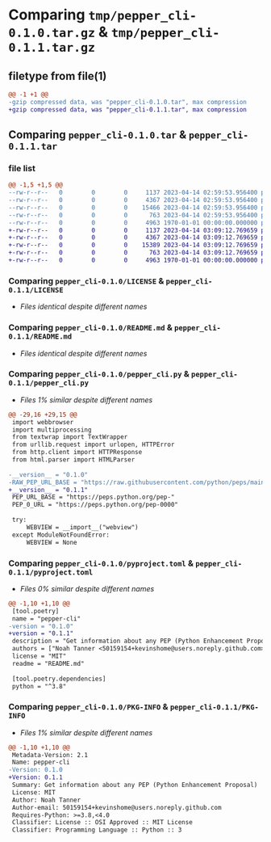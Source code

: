 # Comparing `tmp/pepper_cli-0.1.0.tar.gz` & `tmp/pepper_cli-0.1.1.tar.gz`

## filetype from file(1)

```diff
@@ -1 +1 @@
-gzip compressed data, was "pepper_cli-0.1.0.tar", max compression
+gzip compressed data, was "pepper_cli-0.1.1.tar", max compression
```

## Comparing `pepper_cli-0.1.0.tar` & `pepper_cli-0.1.1.tar`

### file list

```diff
@@ -1,5 +1,5 @@
--rw-r--r--   0        0        0     1137 2023-04-14 02:59:53.956400 pepper_cli-0.1.0/LICENSE
--rw-r--r--   0        0        0     4367 2023-04-14 02:59:53.956400 pepper_cli-0.1.0/README.md
--rw-r--r--   0        0        0    15466 2023-04-14 02:59:53.956400 pepper_cli-0.1.0/pepper_cli.py
--rw-r--r--   0        0        0      763 2023-04-14 02:59:53.956400 pepper_cli-0.1.0/pyproject.toml
--rw-r--r--   0        0        0     4963 1970-01-01 00:00:00.000000 pepper_cli-0.1.0/PKG-INFO
+-rw-r--r--   0        0        0     1137 2023-04-14 03:09:12.769659 pepper_cli-0.1.1/LICENSE
+-rw-r--r--   0        0        0     4367 2023-04-14 03:09:12.769659 pepper_cli-0.1.1/README.md
+-rw-r--r--   0        0        0    15389 2023-04-14 03:09:12.769659 pepper_cli-0.1.1/pepper_cli.py
+-rw-r--r--   0        0        0      763 2023-04-14 03:09:12.769659 pepper_cli-0.1.1/pyproject.toml
+-rw-r--r--   0        0        0     4963 1970-01-01 00:00:00.000000 pepper_cli-0.1.1/PKG-INFO
```

### Comparing `pepper_cli-0.1.0/LICENSE` & `pepper_cli-0.1.1/LICENSE`

 * *Files identical despite different names*

### Comparing `pepper_cli-0.1.0/README.md` & `pepper_cli-0.1.1/README.md`

 * *Files identical despite different names*

### Comparing `pepper_cli-0.1.0/pepper_cli.py` & `pepper_cli-0.1.1/pepper_cli.py`

 * *Files 1% similar despite different names*

```diff
@@ -29,16 +29,15 @@
 import webbrowser
 import multiprocessing
 from textwrap import TextWrapper
 from urllib.request import urlopen, HTTPError
 from http.client import HTTPResponse
 from html.parser import HTMLParser
 
-__version__ = "0.1.0"
-RAW_PEP_URL_BASE = "https://raw.githubusercontent.com/python/peps/main/pep-"
+__version__ = "0.1.1"
 PEP_URL_BASE = "https://peps.python.org/pep-"
 PEP_0_URL = "https://peps.python.org/pep-0000"
 
 try:
     WEBVIEW = __import__("webview")
 except ModuleNotFoundError:
     WEBVIEW = None
```

### Comparing `pepper_cli-0.1.0/pyproject.toml` & `pepper_cli-0.1.1/pyproject.toml`

 * *Files 0% similar despite different names*

```diff
@@ -1,10 +1,10 @@
 [tool.poetry]
 name = "pepper-cli"
-version = "0.1.0"
+version = "0.1.1"
 description = "Get information about any PEP (Python Enhancement Proposal)"
 authors = ["Noah Tanner <50159154+kevinshome@users.noreply.github.com>"]
 license = "MIT"
 readme = "README.md"
 
 [tool.poetry.dependencies]
 python = "^3.8"
```

### Comparing `pepper_cli-0.1.0/PKG-INFO` & `pepper_cli-0.1.1/PKG-INFO`

 * *Files 1% similar despite different names*

```diff
@@ -1,10 +1,10 @@
 Metadata-Version: 2.1
 Name: pepper-cli
-Version: 0.1.0
+Version: 0.1.1
 Summary: Get information about any PEP (Python Enhancement Proposal)
 License: MIT
 Author: Noah Tanner
 Author-email: 50159154+kevinshome@users.noreply.github.com
 Requires-Python: >=3.8,<4.0
 Classifier: License :: OSI Approved :: MIT License
 Classifier: Programming Language :: Python :: 3
```

